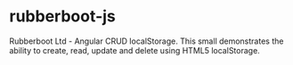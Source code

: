 # rubberboot-js

Rubberboot Ltd - Angular CRUD localStorage. This small demonstrates the ability to create, read, update and delete using HTML5 localStorage. 
